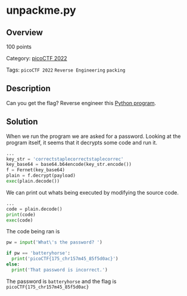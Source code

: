 
# unpackme.py #

## Overview ##

100 points

Category: [picoCTF 2022](../)

Tags: `picoCTF 2022` `Reverse Engineering` `packing`

## Description ##

Can you get the flag?
Reverse engineer this [Python program](https://artifacts.picoctf.net/c/50/unpackme.flag.py).

## Solution ##

When we run the program we are asked for a password. Looking at the program itself, it seems that it decrypts some code and run it.

```python
...
key_str = 'correctstaplecorrectstaplecorrec'
key_base64 = base64.b64encode(key_str.encode())
f = Fernet(key_base64)
plain = f.decrypt(payload)
exec(plain.decode())
```

We can print out whats being executed by modifying the source code.

```python
...
code = plain.decode()
print(code)
exec(code)
```

The code being ran is

```python
pw = input('What\'s the password? ')

if pw == 'batteryhorse':
  print('picoCTF{175_chr157m45_85f5d0ac}')
else:
  print('That password is incorrect.')
```

The password is `batteryhorse` and the flag is `picoCTF{175_chr157m45_85f5d0ac}`
